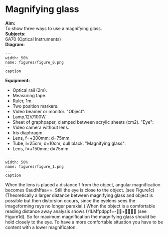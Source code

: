 # Magnifying glass 
    
<b> Aim: </b>  
 To show three ways to use a magnifying glass.    
<b> Subjects: </b>  
 6A70 (Optical Instruments)   
<b> Diagram: </b>  
   
```{figure} figures/figure_0.png  
---  
width: 50%  
name: figures/figure_0.png  
---  
caption  
``` 
      
<b> Equipment: </b>  
 
 *  Optical rail (2m). 
 *  Measuring tape. 
 *  Ruler, 1m. 
 *  Two position markers. 
 *  Video beamer or monitor. "Object": 
 *  Lamp,12V/100W. 
 *  Sheet of graphpaper, clamped between acrylic sheets (cm2). "Eye": 
 *  Video camera without lens. 
 *  Iris diaphragm. 
 *  Lens, f=+300mm; d=75mm. 
 *  Tube, l=25cm; d=10cm; dull black. "Magnifying glass": 
 *  Lens, f=+150mm; d=75mm.    
```{figure} figures/figure_1.png  
---  
width: 50%  
name: figures/figure_1.png  
---  
caption  
``` 
 When the lens is placed a distance f from the object, angular magnification becomes 0audMfaa==. Still the eye is close to the object. (see Figure1c) (Theoretically a larger distance between magnifying glass and object is possible but then distorsion occurs, since the eyelens sees the imageforming rays no longer paraxial.) When the object is a comfortable reading distance away analysis shows ()1LMfpdppf=-+  (see Figure1d).  So for maximum magnification the magnifying glass should be hold closely to the eye. To have a more comfortable situation you have to be content with a lower magnificaton.
  